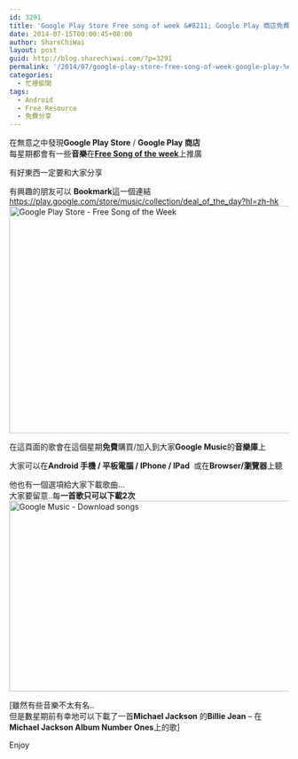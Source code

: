 ```yaml
---
id: 3291
title: 'Google Play Store Free song of week &#8211; Google Play 商店免費音樂[每星期都有的]'
date: 2014-07-15T00:00:45+08:00
author: ShareChiWai
layout: post
guid: http://blog.sharechiwai.com/?p=3291
permalink: '/2014/07/google-play-store-free-song-of-week-google-play-%e5%95%86%e5%ba%97%e5%85%8d%e8%b2%bb%e9%9f%b3%e6%a8%82%e6%af%8f%e6%98%9f%e6%9c%9f%e9%83%bd%e6%9c%89%e7%9a%84/'
categories:
  - 忙裡偷閑
tags:
  - Android
  - Free Resource
  - 免費分享
---
```

在無意之中發現**Google Play Store** / **Google Play 商店**  
每星期都會有一些**音樂**在<a title="Google Play Store - Free Music of the week" href="https://play.google.com/store/music/collection/deal_of_the_day?hl=zh-hk" target="_blank"><strong>Free Song of the week</strong></a>上推廣

有好東西一定要和大家分享

有興趣的朋友可以 **Bookmark**這一個連結  
<a title="Google Play Store - Free Music Of the Week" href="https://play.google.com/store/music/collection/deal_of_the_day?hl=zh-hk" target="_blank">https://play.google.com/store/music/collection/deal_of_the_day?hl=zh-hk<br /> <img class="alignnone" src="https://i1.wp.com/farm4.static.flickr.com/3850/14878443882_6b36c6bdb4_z.jpg?resize=625%2C410" alt="Google Play Store - Free Song of the Week" width="625" height="410" data-recalc-dims="1" /><br /> </a>

在這頁面的歌會在這個星期**免費**購買/加入到大家**Google Music**的**音樂庫**上

大家可以在**Android 手機 / 平板電腦 / IPhone / IPad**  或在**Browser/瀏覽器**上聽

他也有一個選項給大家下載歌曲&#8230;  
大家要留意..每**一首歌只可以下載2次**  
<img class="alignnone" src="https://i2.wp.com/farm4.static.flickr.com/3920/14878443972_fa255ec2c8_z.jpg?resize=625%2C344" alt="Google Music - Download songs" width="625" height="344" data-recalc-dims="1" /> 

[雖然有些音樂不太有名..  
但是數星期前有幸地可以下載了一首**Michael Jackson** 的**Billie Jean** &#8211; 在 **Michael Jackson Album Number Ones**上的歌]

Enjoy